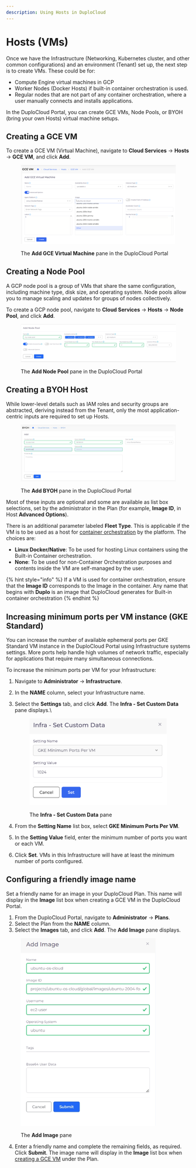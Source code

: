 ```yaml
---
description: Using Hosts in DuploCloud
---
```


# Hosts (VMs)

Once we have the Infrastructure (Networking, Kubernetes cluster, and other common configurations) and an environment (Tenant) set up, the next step is to create VMs. These could be for:

* Compute Engine virtual machines in GCP
* Worker Nodes (Docker Hosts) if built-in container orchestration is used.
* Regular nodes that are not part of any container orchestration, where a user manually connects and installs applications.&#x20;

In the DuploCloud Portal, you can create GCE VMs, Node Pools, or BYOH (bring your own Hosts) virtual machine setups.

## Creating a GCE VM

To create a GCE VM (Virtual Machine), navigate to **Cloud Services** -> **Hosts** ->  **GCE VM**, and click **Add**.

<figure><img src="../../.gitbook/assets/New GCP VM.png" alt=""><figcaption><p>The <strong>Add GCE Virtual Machine</strong> pane in the DuploCloud Portal</p></figcaption></figure>

## Creating a Node Pool

A GCP node pool is a group of VMs that share the same configuration, including machine type, disk size, and operating system. Node pools allow you to manage scaling and updates for groups of nodes collectively.

To create a GCP node pool, navigate to **Cloud Services** -> **Hosts** ->  **Node Pool**, and click **Add**.

<figure><img src="../../.gitbook/assets/node pool.png" alt=""><figcaption><p>The <strong>Add Node Pool</strong> pane in the DuploCloud Portal</p></figcaption></figure>

## Creating a BYOH Host

While lower-level details such as IAM roles and security groups are abstracted, deriving instead from the Tenant, only the most application-centric inputs are required to set up Hosts.&#x20;

<figure><img src="../../.gitbook/assets/screenshot-qa-gcp_duplocloud_net-2024_09_22-18_30_09.png" alt=""><figcaption><p>The <strong>Add BYOH</strong> pane in the DuploCloud Portal</p></figcaption></figure>

Most of these inputs are optional and some are available as list box selections, set by the administrator in the Plan (for example, **Image ID**, in Host **Advanced Options**).&#x20;

There is an additional parameter labeled **Fleet Type**. This is applicable if the VM is to be used as a host for [container orchestration](../container-deployments/container-orchestrators.md) by the platform. The choices are:

* **Linux Docker/Native**: To be used for hosting Linux containers using the Built-in Container orchestration.      &#x20;
* **None**: To be used for non-Container Orchestration purposes and contents inside the VM are self-managed by the user.

{% hint style="info" %}
If a VM is used for container orchestration, ensure that the **Image ID** corresponds to the Image in the container. Any name that begins with **Duplo** is an image that DuploCloud generates for Built-in container orchestration &#x20;
{% endhint %}

## Increasing minimum ports per VM instance (GKE Standard)

You can increase the number of available ephemeral ports per GKE Standard VM instance in the DuploCloud Portal using Infrastructure systems settings. More ports help handle high volumes of network traffic, especially for applications that require many simultaneous connections.

To increase the minimum ports per VM for your Infrastructure:&#x20;

1. Navigate to **Administrator** -> **Infrastructure**.
2. In the **NAME** column, select your Infrastructure name.&#x20;
3.  Select the **Settings** tab, and click **Add**. The **Infra - Set Custom Data** pane displays.\


    <div align="left"><figure><img src="../../.gitbook/assets/minimum ports per VM (1).png" alt="" width="375"><figcaption><p>The <strong>Infra - Set Custom Data</strong> pane</p></figcaption></figure></div>
4. From the **Setting Name** list box, select **GKE Minimum Ports Per VM**.&#x20;
5. In the **Setting Value** field, enter the minimum number of ports you want or each VM.&#x20;
6. Click **Set**. VMs in this Infrastructure will have at least the minimum number of ports configured.&#x20;

## Configuring a friendly image name

Set a friendly name for an image in your DuploCloud Plan. This name will display in the **Image** list box when creating a GCE VM in the DuploCloud Portal.

1. From the DuploCloud Portal, navigate to **Administrator** -> **Plans**.&#x20;
2. Select the Plan from the **NAME** column.&#x20;
3. Select the **Images** tab, and click **Add**. The **Add Image** pane displays.

<div align="left"><figure><img src="../../.gitbook/assets/add image.png" alt="" width="369"><figcaption><p>The <strong>Add Image</strong> pane</p></figcaption></figure></div>

4. Enter a friendly name and complete the remaining fields, as required. Click **Submit**. The image name will display in the **Image** list box when [creating a GCE VM](hosts-vms.md#gce-vm) under the Plan.&#x20;
